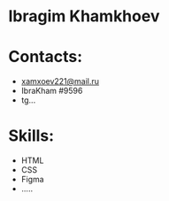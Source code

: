 # Ibragim Khamkhoev
# Contacts:
+ xamxoev221@mail.ru
+ IbraKham #9596
+ tg...
# Skills:
+ HTML
+ CSS
+ Figma
+ .....
